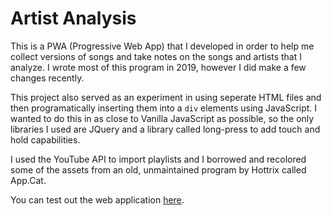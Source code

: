 # Artist Analysis
This is a PWA (Progressive Web App) that I developed in order to help me collect versions of songs and take notes on the songs and artists that I analyze. I wrote most of this program in 2019, however I did make a few changes recently. 

This project also served as an experiment in using seperate HTML files and then programatically inserting them into a `div` elements using JavaScript. I wanted to do this in as close to Vanilla JavaScript as possible, so the only libraries I used are JQuery and a library called long-press to add touch and hold capabilities. 

I used the YouTube API to import playlists and I borrowed and recolored some of the assets from an old, unmaintained program by Hottrix called App.Cat.

You can test out the web application [here](https://kylecourounis.github.io/songanalysis).